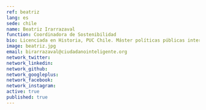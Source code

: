 ```yaml
---
ref: beatriz
lang: es
sede: chile
name: Beatriz Irarrazaval
function: Coordinadora de Sostenibilidad
bio: Licenciada en Historia, PUC Chile. Máster políticas públicas internacionales en University College London y máster gestión de la ciencia y la innovación, U. Politécnica Valencia.
image: beatriz.jpg
email: birarrazaval@ciudadanointeligente.org
network_twitter: 
network_linkedin: 
network_github: 
network_googleplus:
network_facebook:
network_instagram:
active: true
published: true
---
```

